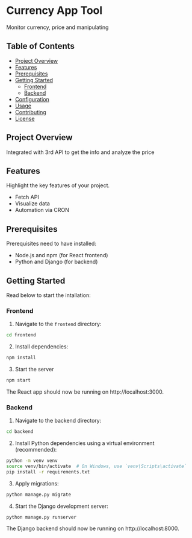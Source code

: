 # Currency App Tool

Monitor currency, price and manipulating

## Table of Contents

- [Project Overview](#project-overview)
- [Features](#features)
- [Prerequisites](#prerequisites)
- [Getting Started](#getting-started)
  - [Frontend](#frontend)
  - [Backend](#backend)
- [Configuration](#configuration)
- [Usage](#usage)
- [Contributing](#contributing)
- [License](#license)

## Project Overview

Integrated with 3rd API to get the info and analyze the price

## Features

Highlight the key features of your project.

- Fetch API
- Visualize data
- Automation via CRON

## Prerequisites

Prerequisites need to have installed:

- Node.js and npm (for React frontend)
- Python and Django (for backend)

## Getting Started

Read below to start the intallation:

### Frontend

1. Navigate to the `frontend` directory:

```bash
cd frontend
```

2. Install dependencies:
```bash
npm install
```

3. Start the server
``` bash
npm start
```

The React app should now be running on http://localhost:3000.

### Backend

1. Navigate to the backend directory:
```bash
cd backend
```

2. Install Python dependencies using a virtual environment (recommended):
```bash
python -m venv venv
source venv/bin/activate  # On Windows, use `venv\Scripts\activate`
pip install -r requirements.txt
```

3. Apply migrations:
```bash
python manage.py migrate
```

4. Start the Django development server:
```bash
python manage.py runserver
```

The Django backend should now be running on http://localhost:8000.
